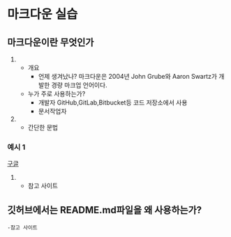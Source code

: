 # 마크다운 실습
## 마크다운이란 무엇인가
 1. - 개요
        - 언제 생겨났나?
        마크다운은 2004년 John Grube와 Aaron Swartz가 개발한 경량 마크업 언어이다.
    - 누가 주로 사용하는가?
        - 개발자 
        GitHub,GitLab,Bitbucket등 코드 저장소에서 사용
        - 문서작업자
1. - 간단한 문법
### 예시 1
[구글](https://google.com)  


1.  - 참고 사이트
 ## 깃허브에서는 README.md파일을 왜 사용하는가?
    -참고 사이트